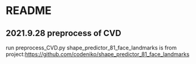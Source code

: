# README
## 2021.9.28 preprocess of CVD
run preprocess_CVD.py
shape_predictor_81_face_landmarks is from project:https://github.com/codeniko/shape_predictor_81_face_landmarks


